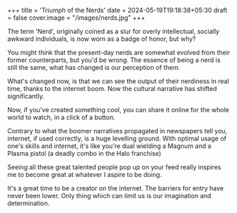 +++
title = 'Triumph of the Nerds'
date = 2024-05-19T19:18:38+05:30
draft = false
cover.image = "/images/nerds.jpg"
+++

The term 'Nerd', originally coined as a slur for overly intellectual, socially awkward individuals, is now worn as a badge of honor, but why?

You might think that the present-day nerds are somewhat evolved from their former counterparts, but you'd be wrong. The essence of being a nerd is still the same, what has changed is our perception of them.

What's changed now, is that we can see the output of their nerdiness in real time, thanks to the internet boom. Now the cultural narrative has shifted significantly.

Now, if you've created something cool, you can share it online for the whole world to watch, in a click of a button.

Contrary to what the boomer narratives propagated in newspapers tell you, internet, if used correctly, is a huge levelling ground.
With optimal usage of one's skills and internet, it's like you're dual wielding a Magnum and a Plasma pistol (a deadly combo in the Halo franchise)

 Seeing all these great talented people pop up on your feed really inspires me to become great at whatever I aspire to be doing.

It's a great time to be a creator on the internet. The barriers for entry have never been lower. Only thing which can limit us is our imagination and determination.